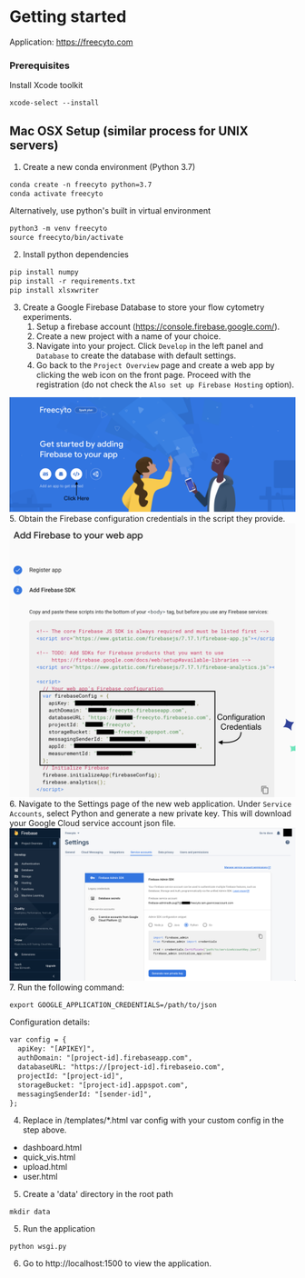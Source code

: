 # Getting started
Application: https://freecyto.com

### Prerequisites

Install Xcode toolkit
```
xcode-select --install
```


## Mac OSX Setup (similar process for UNIX servers)


1. Create a new conda environment (Python 3.7)
```
conda create -n freecyto python=3.7
conda activate freecyto
```

Alternatively, use python's built in virtual environment
```
python3 -m venv freecyto
source freecyto/bin/activate
```

2. Install python dependencies
```
pip install numpy
pip install -r requirements.txt
pip install xlsxwriter
```

3. Create a Google Firebase Database to store your flow cytometry experiments.
	1. Setup a firebase account (https://console.firebase.google.com/).
	2. Create a new project with a name of your choice.
	3. Navigate into your project. Click `Develop` in the left panel and `Database` to create the database with default settings.
	4. Go back to the `Project Overview` page and create a web app by clicking the web icon on the front page. Proceed with the registration (do not check the `Also set up Firebase Hosting` option).

  ![alt text](./img/create_webapp.png "Create Web app")
	5. Obtain the Firebase configuration credentials in the script they provide.
  ![alt text](./img/get_credentials.png "Get Firestore Credentials")
	6. Navigate to the Settings page of the new web application. Under `Service Accounts`, select Python and generate a new private key. This will download your Google Cloud service account json file.
  ![alt text](./img/private_key.png "Get private key")
  7. Run the following command: 
  ```
  export GOOGLE_APPLICATION_CREDENTIALS=/path/to/json
  ```

Configuration details:
```
var config = {
  apiKey: "[APIKEY]",
  authDomain: "[project-id].firebaseapp.com",
  databaseURL: "https://[project-id].firebaseio.com",
  projectId: "[project-id]",
  storageBucket: "[project-id].appspot.com",
  messagingSenderId: "[sender-id]",
};
```

4. Replace in /templates/*.html var config with your custom config in the step above.
* dashboard.html
* quick_vis.html
* upload.html
* user.html

5. Create a 'data' directory in the root path
```
mkdir data
```

5. Run the application
```
python wsgi.py
```

6. Go to http://localhost:1500 to view the application.
